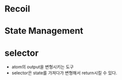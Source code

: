 # Recoil

# State Management

# selector

- atom의 output을 변형시키는 도구
- selector은 state를 가져다가 변형해서 return시킬 수 있다.

